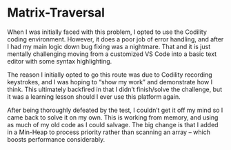 # Matrix-Traversal
When I was initially faced with this problem, I opted to use the Codility coding environment. However, it does a poor job of error handling, and after I had my main logic down bug fixing was a nightmare. That and it is just mentally challenging moving from a customized VS Code into a basic text editor with some syntax highlighting.

The reason I initially opted to go this route was due to Codility recording keystrokes, and I was hoping to “show my work” and demonstrate how I think. This ultimately backfired in that I didn’t finish/solve the challenge, but it was a learning lesson should I ever use this platform again.

After being thoroughly defeated by the test, I couldn’t get it off my mind so I came back to solve it on my own. This is working from memory, and using as much of my old code as I could salvage. The big change is that I added in a Min-Heap to process priority rather than scanning an array – which boosts performance considerably. 
